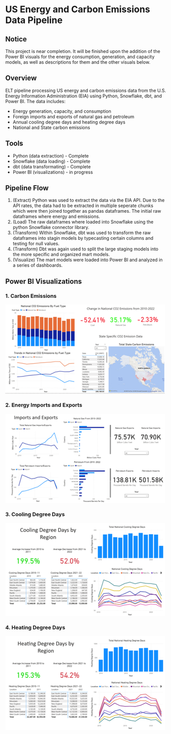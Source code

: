 # US Energy and Carbon Emissions Data Pipeline

## Notice
This project is near completion. It will be finished upon the addition of the Power BI visuals for the energy consumption, generation, and capacity models, as well as descriptions for them and the other visuals below.

## Overview
ELT pipeline processing US energy and carbon emissions data from the U.S. Energy Information Administration (EIA) using Python, Snowflake, dbt, and Power BI.
The data includes:
- Energy generation, capacity, and consumption
- Foreign imports and exports of natural gas and petroleum
- Annual cooling degree days and heating degree days
- National and State carbon emissions

## Tools
- Python (data extraction) - Complete
- Snowflake (data loading) - Complete
- dbt (data transformating) - Complete
- Power BI (visualizations) - in progress

## Pipeline Flow
1. (Extract) Python was used to extract the data via the EIA API. Due to the API rates, the data had to be extracted in multiple seperate chunks which were then joined together as pandas dataframes. The initial raw dataframes where energy and emissions.
2. (Load) The raw dataframes where loaded into Snowflake using the python Snowflake connector library.
3. (Transform) Within Snowflake, dbt was used to transform the raw dataframes into stagin models by typecasting certain columns and testing for null values.
4. (Transform) Dbt was again used to split the large staging models into the more specific and organized mart models.
5. (Visualize) The mart models were loaded into Power BI and analyzed in a series of dashboards.

## Power BI Visualizations

### 1. Carbon Emissions

<img src="power bi/images/carbon_emissions.PNG" width="500" />

### 2. Energy Imports and Exports

<img src="power bi/images/import_export.PNG" width="500" />


### 3. Cooling Degree Days

<img src="power bi/images/cooling_deg_days.PNG" width="500" />


### 4. Heating Degree Days

<img src="power bi/images/heating_deg_days.PNG" width="500" />
